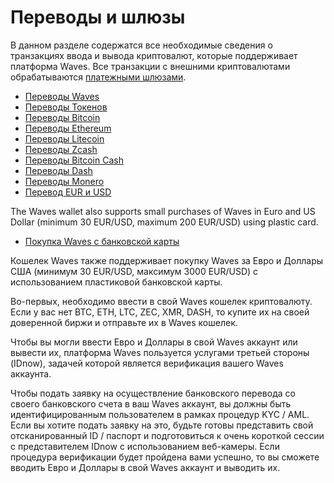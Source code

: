 # Переводы и шлюзы

В данном разделе содержатся все необходимые сведения о транзакциях ввода и вывода криптовалют, которые поддерживает платформа Waves. Все транзакции с внешними криптовалютами обрабатываются [платежными шлюзами](/waves-client/frequently-asked-questions-faq/transfers-and-gateways/payment-gateway.md).

* [Переводы Waves](transfers-and-gateways/waves-transfers.md)
* [Переводы Токенов](transfers-and-gateways/asset-transfers.md)
* [Переводы Bitcoin](transfers-and-gateways/bitcoin-transfers.md)
* [Переводы Ethereum](transfers-and-gateways/ethereum-transfers.md)
* [Переводы Litecoin](transfers-and-gateways/litecoin-transfers.md)
* [Переводы Zcash](transfers-and-gateways/zcash-transfers.md)
* [Переводы Bitcoin Cash](transfers-and-gateways/bitcoin-cash-transfers.md)
* [Переводы Dash](transfers-and-gateways/dash-transfers.md)
* [Переводы Monero](transfers-and-gateways/monero-transfers.md)
* [Перевод EUR и USD](transfers-and-gateways/eur-usd-transfers.md)

The Waves wallet also supports small purchases of Waves in Euro and US Dollar (minimum 30 EUR/USD, maximum 200 EUR/USD) using plastic card.

* [Покупка Waves с банковской карты](transfers-and-gateways/buying-waves-using-card.md)

Кошелек Waves также поддерживает покупку Waves за Евро и Доллары США (минимум 30 EUR/USD, максимум 3000 EUR/USD) с использованием пластиковой банковской карты.

Во-первых, необходимо ввести в свой Waves кошелек криптовалюту. Если у вас нет BTC, ETH, LTC, ZEC, XMR, DASH, то купите их на своей доверенной биржи и отправьте их в Waves кошелек.

Чтобы вы могли ввести Евро и Доллары в свой Waves аккаунт или вывести их, платформа Waves пользуется услугами третьей стороны (IDnow), задачей которой является верификация вашего Waves аккаунта.

Чтобы подать заявку на осуществление банковского перевода со своего банковского счета в ваш Waves аккаунт, вы должны быть идентифицированным пользователем в рамках процедур KYC / AML. Если вы хотите подать заявку на это, будьте готовы представить свой отсканированный ID / паспорт и подготовиться к очень короткой сессии с представителем IDnow с использованием веб-камеры. Если процедура верификации будет пройдена вами успешно, то вы сможете вводить Евро и Доллары в свой Waves аккаунт и выводить их.
